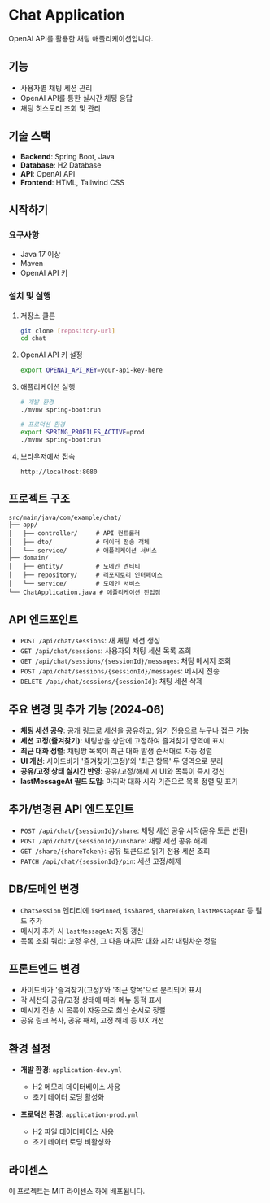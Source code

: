 # Chat Application

OpenAI API를 활용한 채팅 애플리케이션입니다.

## 기능

- 사용자별 채팅 세션 관리
- OpenAI API를 통한 실시간 채팅 응답
- 채팅 히스토리 조회 및 관리

## 기술 스택

- **Backend**: Spring Boot, Java
- **Database**: H2 Database
- **API**: OpenAI API
- **Frontend**: HTML, Tailwind CSS

## 시작하기

### 요구사항

- Java 17 이상
- Maven
- OpenAI API 키

### 설치 및 실행

1. 저장소 클론
   ```bash
   git clone [repository-url]
   cd chat
   ```

2. OpenAI API 키 설정
   ```bash
   export OPENAI_API_KEY=your-api-key-here
   ```

3. 애플리케이션 실행
   ```bash
   # 개발 환경
   ./mvnw spring-boot:run
   
   # 프로덕션 환경
   export SPRING_PROFILES_ACTIVE=prod
   ./mvnw spring-boot:run
   ```

4. 브라우저에서 접속
   ```
   http://localhost:8080
   ```

## 프로젝트 구조

```
src/main/java/com/example/chat/
├── app/
│   ├── controller/     # API 컨트롤러
│   ├── dto/            # 데이터 전송 객체
│   └── service/        # 애플리케이션 서비스
├── domain/
│   ├── entity/         # 도메인 엔티티
│   ├── repository/     # 리포지토리 인터페이스
│   └── service/        # 도메인 서비스
└── ChatApplication.java # 애플리케이션 진입점
```

## API 엔드포인트

- `POST /api/chat/sessions`: 새 채팅 세션 생성
- `GET /api/chat/sessions`: 사용자의 채팅 세션 목록 조회
- `GET /api/chat/sessions/{sessionId}/messages`: 채팅 메시지 조회
- `POST /api/chat/sessions/{sessionId}/messages`: 메시지 전송
- `DELETE /api/chat/sessions/{sessionId}`: 채팅 세션 삭제

## 주요 변경 및 추가 기능 (2024-06)

- **채팅 세션 공유**: 공개 링크로 세션을 공유하고, 읽기 전용으로 누구나 접근 가능
- **세션 고정(즐겨찾기)**: 채팅방을 상단에 고정하여 즐겨찾기 영역에 표시
- **최근 대화 정렬**: 채팅방 목록이 최근 대화 발생 순서대로 자동 정렬
- **UI 개선**: 사이드바가 '즐겨찾기(고정)'와 '최근 항목' 두 영역으로 분리
- **공유/고정 상태 실시간 반영**: 공유/고정/해제 시 UI와 목록이 즉시 갱신
- **lastMessageAt 필드 도입**: 마지막 대화 시각 기준으로 목록 정렬 및 표기

## 추가/변경된 API 엔드포인트

- `POST /api/chat/{sessionId}/share`: 채팅 세션 공유 시작(공유 토큰 반환)
- `POST /api/chat/{sessionId}/unshare`: 채팅 세션 공유 해제
- `GET /share/{shareToken}`: 공유 토큰으로 읽기 전용 세션 조회
- `PATCH /api/chat/{sessionId}/pin`: 세션 고정/해제

## DB/도메인 변경

- `ChatSession` 엔티티에 `isPinned`, `isShared`, `shareToken`, `lastMessageAt` 등 필드 추가
- 메시지 추가 시 `lastMessageAt` 자동 갱신
- 목록 조회 쿼리: 고정 우선, 그 다음 마지막 대화 시각 내림차순 정렬

## 프론트엔드 변경

- 사이드바가 '즐겨찾기(고정)'와 '최근 항목'으로 분리되어 표시
- 각 세션의 공유/고정 상태에 따라 메뉴 동적 표시
- 메시지 전송 시 목록이 자동으로 최신 순서로 정렬
- 공유 링크 복사, 공유 해제, 고정 해제 등 UX 개선

## 환경 설정

- **개발 환경**: `application-dev.yml`
  - H2 메모리 데이터베이스 사용
  - 초기 데이터 로딩 활성화

- **프로덕션 환경**: `application-prod.yml`
  - H2 파일 데이터베이스 사용
  - 초기 데이터 로딩 비활성화

## 라이센스

이 프로젝트는 MIT 라이센스 하에 배포됩니다.
